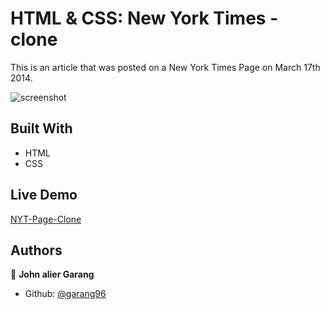 # HTML & CSS: New York Times - clone

This is an article that was posted on a New York Times Page on March 17th 2014.

![screenshot]("https://github.com/garang96/NYT-Page-clone/issues/2#issuecomment-761590216">)

## Built With

- HTML
- CSS

## Live Demo

[NYT-Page-Clone](https://rawcdn.githack.com/garang96/NYT-Page-clone/ce5530acaab0d0863e2ce35f1cf8e4e488117e67/index.html)

## Authors

👤 **John alier Garang**

- Github: [@garang96](https://github.com/garang96)
